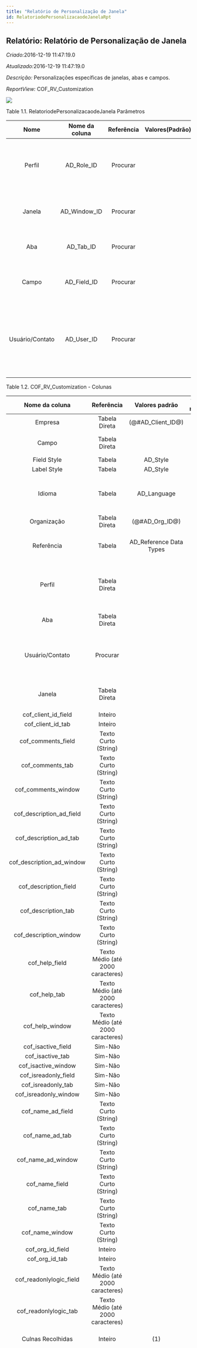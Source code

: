 ```yaml
---
title: "Relatório de Personalização de Janela"
id: RelatoriodePersonalizacaodeJanelaRpt
---
```

<div id="d201110e1" class="section chapter">

<div class="titlepage">

<div>

<div>

## Relatório: Relatório de Personalização de Janela

</div>

</div>

</div>

<span class="emphasis"> *Criado:*</span>2016-12-19 11:47:19.0

<span class="emphasis">*Atualizado:*</span>2016-12-19 11:47:19.0

<span class="emphasis"> *Descrição:* </span>Personalizações específicas
de janelas, abas e campos.

<span class="emphasis"> *ReportView:* </span>COF\_RV\_Customization

![](/img/manual/RelatoriodePersonalizacaodeJanela.png)

<div id="d201110e22" class="table">

<div class="table-title">

Table 1.1. RelatoriodePersonalizacaodeJanela
Parâmetros

</div>

<div class="table-contents">

|      Nome       | Nome da coluna | Referência | Valores(Padrão) |                               Descrição                                |                                                                Comentário/Ajuda                                                                |
| :-------------: | :------------: | :--------: | :-------------: | :--------------------------------------------------------------------: | :--------------------------------------------------------------------------------------------------------------------------------------------: |
|     Perfil      |  AD\_Role\_ID  |  Procurar  |                 |                            Perfil de Acesso                            |                   O "Perfil" determina o nível de segurança e acesso que um usuário que exerça este Perfil terá no Sistema.                    |
|     Janela      | AD\_Window\_ID |  Procurar  |                 |                Entrada de dados ou janela de exposição                 |                                            O campo "Janela" identifica uma Janela única no sistema.                                            |
|       Aba       |  AD\_Tab\_ID   |  Procurar  |                 |                          Aba dentro da Janela                          |                                              A "Aba" indica uma aba visível dentro de uma janela.                                              |
|      Campo      | AD\_Field\_ID  |  Procurar  |                 |                 Campo em uma tabela de banco de dados                  |                                         O "Campo" identifica um campo em uma tabela do banco de dados.                                         |
| Usuário/Contato |  AD\_User\_ID  |  Procurar  |                 | Usuário dentro do Sistema - Interno ou Contato de Parceiro de Negócios | O Usuário identifica um usuário único e exclusivo dentro do sistema. Este poderia ser um usuário interno ou um contato de parceiro de negócios |

</div>

</div>

  

<div id="d201110e112" class="table">

<div class="table-title">

Table 1.2. COF\_RV\_Customization -
Colunas

</div>

<div class="table-contents">

|           Nome da coluna            |            Referência             |      Valores padrão      | Valor de restrição |                Regra de validação                |                                      Descrição                                      |                                                                                                                                                                                                                                                                                                                                                                                                    Comentário/Ajuda                                                                                                                                                                                                                                                                                                                                                                                                    |
| :---------------------------------: | :-------------------------------: | :----------------------: | :----------------: | :----------------------------------------------: | :---------------------------------------------------------------------------------: | :--------------------------------------------------------------------------------------------------------------------------------------------------------------------------------------------------------------------------------------------------------------------------------------------------------------------------------------------------------------------------------------------------------------------------------------------------------------------------------------------------------------------------------------------------------------------------------------------------------------------------------------------------------------------------------------------------------------------------------------------------------------------------------------------------------------------: |
|               Empresa               |           Tabela Direta           |   (@\#AD\_Client\_ID@)   |                    |        AD\_Client.AD\_Client\_ID \< \> 0         |                                     (ver acima)                                     |                                                                                                                                                                                                                                                                                                                                                                                                      (ver acima)                                                                                                                                                                                                                                                                                                                                                                                                       |
|                Campo                |           Tabela Direta           |                          |                    |       AD\_Field.AD\_Tab\_ID=@AD\_Tab\_ID@        |                              Field on a database table                              |                                                                                                                                                                                                                                                                                                                                                                                   The Field identifies a field on a database table.                                                                                                                                                                                                                                                                                                                                                                                    |
|             Field Style             |              Tabela               |        AD\_Style         |                    |                                                  |                                   Field CSS Style                                   |                                                                                                                                                                                                                                                                                                                                                                                                                                                                                                                                                                                                                                                                                                                                                                                                                        |
|             Label Style             |              Tabela               |        AD\_Style         |                    |                                                  |                                   Label CSS Style                                   |                                                                                                                                                                                                                                                                                                                                                                                                                                                                                                                                                                                                                                                                                                                                                                                                                        |
|               Idioma                |              Tabela               |       AD\_Language       |                    |                                                  |                              Language for this entity                               |                                                                                                                                                                                                                                                                                                                                                                         The Language identifies the language to use for display and formatting                                                                                                                                                                                                                                                                                                                                                                         |
|             Organização             |           Tabela Direta           |    (@\#AD\_Org\_ID@)     |                    | (AD\_Org.IsSummary='N' OR AD\_Org.AD\_Org\_ID=0) |                                     (ver acima)                                     |                                                                                                                                                                                                                                                                                                                                                                                                      (ver acima)                                                                                                                                                                                                                                                                                                                                                                                                       |
|             Referência              |              Tabela               | AD\_Reference Data Types |                    |                                                  |                           System Reference and Validation                           |                                                                                                                                                                                                                                                                                                                                                                            The Reference could be a display type, list or table validation.                                                                                                                                                                                                                                                                                                                                                                            |
|               Perfil                |           Tabela Direta           |                          |                    |                                                  |                                 Responsibility Role                                 |                                                                                                                                                                                                                                                                                                                                                               The Role determines security and access a user who has this Role will have in the System.                                                                                                                                                                                                                                                                                                                                                                |
|                 Aba                 |           Tabela Direta           |                          |                    |     AD\_Tab.AD\_Window\_ID=@AD\_Window\_ID@      |                                 Tab within a Window                                 |                                                                                                                                                                                                                                                                                                                                                                                 The Tab indicates a tab that displays within a window.                                                                                                                                                                                                                                                                                                                                                                                 |
|           Usuário/Contato           |             Procurar              |                          |                    |                                                  |            User within the system - Internal or Business Partner Contact            |                                                                                                                                                                                                                                                                                                                                                     The User identifies a unique user in the system. This could be an internal user or a business partner contact                                                                                                                                                                                                                                                                                                                                                      |
|               Janela                |           Tabela Direta           |                          |                    |                                                  |                            Data entry or display window                             |                                                                                                                                                                                                                                                                                                                                                                               The Window field identifies a unique Window in the system.                                                                                                                                                                                                                                                                                                                                                                               |
|       cof\_client\_id\_field        |              Inteiro              |                          |                    |                                                  |                                                                                     |                                                                                                                                                                                                                                                                                                                                                                                                                                                                                                                                                                                                                                                                                                                                                                                                                        |
|        cof\_client\_id\_tab         |              Inteiro              |                          |                    |                                                  |                                                                                     |                                                                                                                                                                                                                                                                                                                                                                                                                                                                                                                                                                                                                                                                                                                                                                                                                        |
|        cof\_comments\_field         |       Texto Curto (String)        |                          |                    |                                                  |                                                                                     |                                                                                                                                                                                                                                                                                                                                                                                                                                                                                                                                                                                                                                                                                                                                                                                                                        |
|         cof\_comments\_tab          |       Texto Curto (String)        |                          |                    |                                                  |                                                                                     |                                                                                                                                                                                                                                                                                                                                                                                                                                                                                                                                                                                                                                                                                                                                                                                                                        |
|        cof\_comments\_window        |       Texto Curto (String)        |                          |                    |                                                  |                                                                                     |                                                                                                                                                                                                                                                                                                                                                                                                                                                                                                                                                                                                                                                                                                                                                                                                                        |
|     cof\_description\_ad\_field     |       Texto Curto (String)        |                          |                    |                                                  |                                                                                     |                                                                                                                                                                                                                                                                                                                                                                                                                                                                                                                                                                                                                                                                                                                                                                                                                        |
|      cof\_description\_ad\_tab      |       Texto Curto (String)        |                          |                    |                                                  |                                                                                     |                                                                                                                                                                                                                                                                                                                                                                                                                                                                                                                                                                                                                                                                                                                                                                                                                        |
|    cof\_description\_ad\_window     |       Texto Curto (String)        |                          |                    |                                                  |                                                                                     |                                                                                                                                                                                                                                                                                                                                                                                                                                                                                                                                                                                                                                                                                                                                                                                                                        |
|       cof\_description\_field       |       Texto Curto (String)        |                          |                    |                                                  |                                                                                     |                                                                                                                                                                                                                                                                                                                                                                                                                                                                                                                                                                                                                                                                                                                                                                                                                        |
|        cof\_description\_tab        |       Texto Curto (String)        |                          |                    |                                                  |                                                                                     |                                                                                                                                                                                                                                                                                                                                                                                                                                                                                                                                                                                                                                                                                                                                                                                                                        |
|      cof\_description\_window       |       Texto Curto (String)        |                          |                    |                                                  |                                                                                     |                                                                                                                                                                                                                                                                                                                                                                                                                                                                                                                                                                                                                                                                                                                                                                                                                        |
|          cof\_help\_field           | Texto Médio (até 2000 caracteres) |                          |                    |                                                  |                                                                                     |                                                                                                                                                                                                                                                                                                                                                                                                                                                                                                                                                                                                                                                                                                                                                                                                                        |
|           cof\_help\_tab            | Texto Médio (até 2000 caracteres) |                          |                    |                                                  |                                                                                     |                                                                                                                                                                                                                                                                                                                                                                                                                                                                                                                                                                                                                                                                                                                                                                                                                        |
|          cof\_help\_window          | Texto Médio (até 2000 caracteres) |                          |                    |                                                  |                                                                                     |                                                                                                                                                                                                                                                                                                                                                                                                                                                                                                                                                                                                                                                                                                                                                                                                                        |
|        cof\_isactive\_field         |              Sim-Não              |                          |                    |                                                  |                                                                                     |                                                                                                                                                                                                                                                                                                                                                                                                                                                                                                                                                                                                                                                                                                                                                                                                                        |
|         cof\_isactive\_tab          |              Sim-Não              |                          |                    |                                                  |                                                                                     |                                                                                                                                                                                                                                                                                                                                                                                                                                                                                                                                                                                                                                                                                                                                                                                                                        |
|        cof\_isactive\_window        |              Sim-Não              |                          |                    |                                                  |                                                                                     |                                                                                                                                                                                                                                                                                                                                                                                                                                                                                                                                                                                                                                                                                                                                                                                                                        |
|       cof\_isreadonly\_field        |              Sim-Não              |                          |                    |                                                  |                                                                                     |                                                                                                                                                                                                                                                                                                                                                                                                                                                                                                                                                                                                                                                                                                                                                                                                                        |
|        cof\_isreadonly\_tab         |              Sim-Não              |                          |                    |                                                  |                                                                                     |                                                                                                                                                                                                                                                                                                                                                                                                                                                                                                                                                                                                                                                                                                                                                                                                                        |
|       cof\_isreadonly\_window       |              Sim-Não              |                          |                    |                                                  |                                                                                     |                                                                                                                                                                                                                                                                                                                                                                                                                                                                                                                                                                                                                                                                                                                                                                                                                        |
|        cof\_name\_ad\_field         |       Texto Curto (String)        |                          |                    |                                                  |                                                                                     |                                                                                                                                                                                                                                                                                                                                                                                                                                                                                                                                                                                                                                                                                                                                                                                                                        |
|         cof\_name\_ad\_tab          |       Texto Curto (String)        |                          |                    |                                                  |                                                                                     |                                                                                                                                                                                                                                                                                                                                                                                                                                                                                                                                                                                                                                                                                                                                                                                                                        |
|        cof\_name\_ad\_window        |       Texto Curto (String)        |                          |                    |                                                  |                                                                                     |                                                                                                                                                                                                                                                                                                                                                                                                                                                                                                                                                                                                                                                                                                                                                                                                                        |
|          cof\_name\_field           |       Texto Curto (String)        |                          |                    |                                                  |                                                                                     |                                                                                                                                                                                                                                                                                                                                                                                                                                                                                                                                                                                                                                                                                                                                                                                                                        |
|           cof\_name\_tab            |       Texto Curto (String)        |                          |                    |                                                  |                                                                                     |                                                                                                                                                                                                                                                                                                                                                                                                                                                                                                                                                                                                                                                                                                                                                                                                                        |
|          cof\_name\_window          |       Texto Curto (String)        |                          |                    |                                                  |                                                                                     |                                                                                                                                                                                                                                                                                                                                                                                                                                                                                                                                                                                                                                                                                                                                                                                                                        |
|         cof\_org\_id\_field         |              Inteiro              |                          |                    |                                                  |                                                                                     |                                                                                                                                                                                                                                                                                                                                                                                                                                                                                                                                                                                                                                                                                                                                                                                                                        |
|          cof\_org\_id\_tab          |              Inteiro              |                          |                    |                                                  |                                                                                     |                                                                                                                                                                                                                                                                                                                                                                                                                                                                                                                                                                                                                                                                                                                                                                                                                        |
|      cof\_readonlylogic\_field      | Texto Médio (até 2000 caracteres) |                          |                    |                                                  |                                                                                     |                                                                                                                                                                                                                                                                                                                                                                                                                                                                                                                                                                                                                                                                                                                                                                                                                        |
|       cof\_readonlylogic\_tab       | Texto Médio (até 2000 caracteres) |                          |                    |                                                  |                                                                                     |                                                                                                                                                                                                                                                                                                                                                                                                                                                                                                                                                                                                                                                                                                                                                                                                                        |
|          Culnas Recolhidas          |              Inteiro              |           (1)            |                    |                                                  |                         Number of column for a box of field                         |                                                                                                                                                                                                                                                                                                                                                                                                                                                                                                                                                                                                                                                                                                                                                                                                                        |
|            Lógica Padrão            |       Texto Curto (String)        |                          |                    |                                                  |                       Default value hierarchy, separated by ;                       | The defaults are evaluated in the order of definition, the first not null value becomes the default value of the column. The values are separated by comma or semicolon. a) Literals:. 'Text' or 123 b) Variables - in format @Variable@ - Login e.g. \#Date, \#AD\_Org\_ID, \#AD\_Client\_ID - Accounting Schema: e.g. $C\_AcctSchema\_ID, $C\_Calendar\_ID - Global defaults: e.g. DateFormat - Window values (all Picks, CheckBoxes, RadioButtons, and DateDoc/DateAcct) c) SQL code with the tag: @SQL=SELECT something AS DefaultValue FROM ... The SQL statement can contain variables. There can be no other value other than the SQL statement. The default is only evaluated, if no user preference is defined. Default definitions are ignored for record columns as Key, Parent, Client as well as Buttons. |
|       Lógica de Visualização        | Texto Médio (até 2000 caracteres) |                          |                    |                                                  | If the Field is displayed, the result determines if the field is actually displayed |                                                                                                                                       format := { expression} \[ { logic} { expression} \] expression := @ { context} @ { operand} { value} or @ { context} @ { operand} { value} logic := { |} | { %26} context := any global or window context value := strings or numbers logic operators := AND or OR with the previous result from left to right operand := eq { =} , gt { %26gt; } , le { %26lt; } , not { \~^\!} Examples: @AD\_Table\_ID@=14 | @Language@\!GERGER @PriceLimit@\> 10 | @PriceList@\> @PriceActual@ @Name@\> J Strings may be in single quotes (optional)                                                                                                                                        |
|         Sempre Atualizável          |               Lista               |         Não Sim          |                    |                                                  |   The column is always updateable, even if the record is not active or processed    |                                                                                                                                                                                                                                                                                                                                            If selected and if the window / tab is not read only, you can always update the column. This might be useful for comments, etc.                                                                                                                                                                                                                                                                                                                                             |
|               Padrão                |              Sim-Não              |                          |                    |                                                  |                                    Default value                                    |                                                                                                                                                                                                                                                                                                                                                                     The Default Checkbox indicates if this record will be used as a default value.                                                                                                                                                                                                                                                                                                                                                                     |
|              Mostrado               |              Sim-Não              |           (Y)            |                    |                                                  |                       Determines, if this field is displayed                        |                                                                                                                                                                                                                                                                                                                                                       If the field is displayed, the field Display Logic will determine at runtime, if it is actually displayed                                                                                                                                                                                                                                                                                                                                                        |
|             Obrigatório             |              Sim-Não              |                          |                    |                                                  |                        Data entry is required in this column                        |                                                                                                                                                                                                                                                                                                                                                                        The field must have a value for the record to be saved to the database.                                                                                                                                                                                                                                                                                                                                                                         |
|           Só Multi Linhas           |              Sim-Não              |                          |                    |                                                  |                         This applies to Multi-Row view only                         |                                                                                                                                                                                                                                                                                                                                                                                                                                                                                                                                                                                                                                                                                                                                                                                                                        |
|        Layout em Linha Única        |              Sim-Não              |           (Y)            |                    |                                                  |           Default for toggle between Single- and Multi-Row (Grid) Layout            |                                                                                                                                                                                                                                                                                                                                             The Single Row Layout checkbox indicates if the default display type for this window is a single row as opposed to multi row.                                                                                                                                                                                                                                                                                                                                              |
|             Atualizável             |               Lista               |         Não Sim          |                    |                                                  |                       Determines, if the field can be updated                       |                                                                                                                                                                                                                                                                                                                                                                        The Updatable checkbox indicates if a field can be updated by the user.                                                                                                                                                                                                                                                                                                                                                                         |
|      Atualizável pelo usuário       |              Sim-Não              |                          |                    |                                                  |                        The field can be updated by the user                         |                                                                                                                                                                                                                                                                                                                                                                        The User Updatable checkbox indicate if the user can update this field.                                                                                                                                                                                                                                                                                                                                                                         |
|        Lógica de Obrigatório        | Texto Médio (até 2000 caracteres) |                          |                    |                                                  |                                                                                     |                                                                                                                                                                                                                                                                                                                                                                                                                                                                                                                                                                                                                                                                                                                                                                                                                        |
|          Numero de Linhas           |              Inteiro              |           (1)            |                    |                                                  |                             Number of lines for a field                             |                                                                                                                                                                                                                                                                                                                                                                                              Number of lines for a field                                                                                                                                                                                                                                                                                                                                                                                               |
|              Seqüência              |              Inteiro              |                          |                    |                                                  |                Method of ordering records; lowest number comes first                |                                                                                                                                                                                                                                                                                                                                                                                      The Sequence indicates the order of records                                                                                                                                                                                                                                                                                                                                                                                       |
| Número de Classificação do Registro |              Inteiro              |                          |                    |                                                  |                 Determines in what order the records are displayed                  |                                                                                                                                                                                                                                                 The Record Sort No indicates the ascending sort sequence of the records. If the number is negative, the records are sorted descending. Example: A tab with C\_DocType\_ID (1), DocumentNo (-2) will be sorted ascending by document type and descending by document number (SQL: ORDER BY C\_DocType, DocumentNo DESC)                                                                                                                                                                                                                                                 |
|          Formato do Valor           |       Texto Curto (String)        |                          |                    |                                                  | Format of the value; Can contain fixed format elements, Variables: "\_lLoOaAcCa09"  |                                                                                                                                               \< B\> Validation elements:\< /B\> (Space) any character \_ Space (fixed character) l any Letter a..Z NO space L any Letter a..Z NO space converted to upper case o any Letter a..Z or space O any Letter a..Z or space converted to upper case a any Letters %26 Digits NO space A any Letters %26 Digits NO space converted to upper case c any Letters %26 Digits or space C any Letters %26 Digits or space converted to upper case 0 Digits 0..9 NO space 9 Digits 0..9 or space Example of format "(000)\_000-0000"                                                                                                                                                |
|              Posição X              |              Inteiro              |                          |                    |                                                  |                 Absolute X (horizontal) position in 1/72 of an inch                 |                                                                                                                                                                                                                                                                                                                                                                                  Absolute X (horizontal) position in 1/72 of an inch                                                                                                                                                                                                                                                                                                                                                                                   |

</div>

</div>

  

</div>
